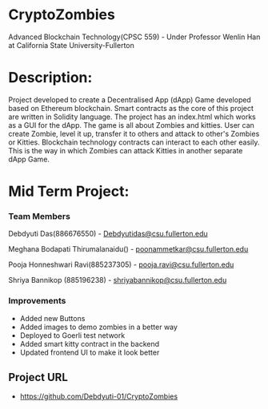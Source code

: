 # CryptoZombies
Advanced Blockchain Technology(CPSC 559) - Under Professor Wenlin Han at California State University-Fullerton

# Description:
Project developed to create a Decentralised App (dApp) Game developed based on Ethereum blockchain. Smart contracts as the core of this project are written in Solidity language. The project has an index.html which works as a GUI for the dApp. 
The game is all about Zombies and kitties. User can create Zombie, level it up, transfer it to others and attack to other's Zombies or Kitties. Blockchain technology contracts can interact to each other easily. This is the way in which Zombies can attack Kitties in another separate dApp Game.

# Mid Term Project:

### Team Members

Debdyuti Das(886676550) - Debdyutidas@csu.fullerton.edu

Meghana Bodapati Thirumalanaidu() - poonammetkar@csu.fullerton.edu

Pooja Honneshwari Ravi(885237305) - pooja.ravi@csu.fullerton.edu

Shriya Bannikop (885196238) - shriyabannikop@csu.fullerton.edu

### Improvements
- Added new Buttons
- Added images to demo zombies in a better way
- Deployed to Goerli test network
- Added smart kitty contract in the backend
- Updated frontend UI to make it look better


## Project URL
- https://github.com/Debdyuti-01/CryptoZombies

